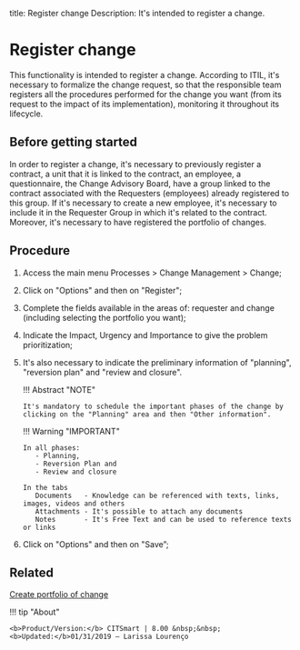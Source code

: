 title: Register change
Description: It's intended to register a change. 
# Register change 

This functionality is intended to register a change. According to ITIL, it's necessary to formalize the change request, so that the responsible team registers all the procedures performed for the change you want (from its request to the impact of its implementation), monitoring it throughout its lifecycle.

Before getting started
------------------

In order to register a change, it's necessary to previously register a contract, a unit that it is linked to the contract, an employee, a questionnaire, the Change Advisory Board, have a group linked to the contract associated with the Requesters (employees) already registered to this group. If it's necessary to create a new employee, it's necessary to include it in the Requester Group in which it's related to the contract.
Moreover, it's necessary to have registered the portfolio of changes.

Procedure 
--------------

1.	Access the main menu Processes > Change Management > Change;
2.	Click on "Options" and then on "Register";
3.	Complete the fields available in the areas of: requester and change (including selecting the portfolio you want);
4.  Indicate the Impact, Urgency and Importance to give the problem prioritization;
5.	It's also necessary to indicate the preliminary information of "planning", "reversion plan" and "review and closure".

    !!! Abstract "NOTE"
        
        It's mandatory to schedule the important phases of the change by clicking on the "Planning" area and then "Other information".
    
    !!! Warning "IMPORTANT"

        In all phases:
           - Planning,
           - Reversion Plan and
           - Review and closure
           
        In the tabs
           Documents   - Knowledge can be referenced with texts, links, images, videos and others
           Attachments - It's possible to attach any documents 
           Notes       - It's Free Text and can be used to reference texts or links

5.	Click on "Options" and then on "Save”;


Related 
---------------

[Create portfolio of change](/en-us/citsmart-platform-8/processes/change/configuration/change-portfolio.html)

!!! tip "About"

    <b>Product/Version:</b> CITSmart | 8.00 &nbsp;&nbsp;
    <b>Updated:</b>01/31/2019 – Larissa Lourenço

